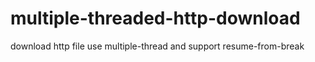 multiple-threaded-http-download
===============================

download http file use multiple-thread and support resume-from-break
